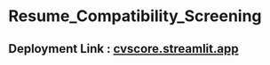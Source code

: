 # Resume_Compatibility_Screening

## Deployment Link : <a href = "https://cvscore.streamlit.app" target = "_blank"> cvscore.streamlit.app </a>
